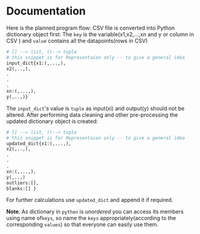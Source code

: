 # Documentation

Here is the planned program flow:
CSV file is converted into Python dictionary object first:
The `key` is the variable(x1,x2,...,xn and y or column in CSV ) and `value` contains all the datapoints(rows in CSV)

```python
# [] --> list, ()--> tuple
# this snippet is for Representaion only -- to give a general idea
input_dict{x1:(,...,),
x2(,..,),
.
.
.
xn:(,...,),
y(,..,)}
```

The `input_dict`'s value is `tuple` as input(xi) and output(y) should not be altered.
After performing data cleaning and other pre-processing the updated dictionary object is created:

```python
# [] --> list, ()--> tuple
# this snippet is for Representaion only -- to give a general idea
updated_dict{x1:(,...,),
x2(,..,),
.
.
.
xn:(,...,),
y(,..,)
outliers:[],
blanks:[] }
```

For further calculations use `updated_dict` and append it if required.

**Note**: As dictionary in `python` is _unordered_ you can access its members using name of`keys`, so name the `keys` appropriately(according to the corresponding `values`) so that everyone can easily use them.
